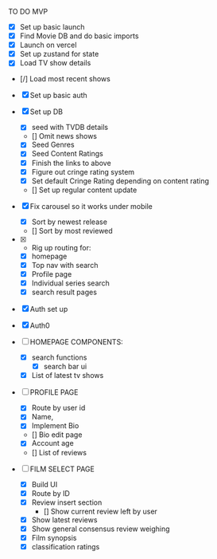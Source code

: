 TO DO MVP

- [x] Set up basic launch
- [x] Find Movie DB and do basic imports
- [x] Launch on vercel
- [x] Set up zustand for state
- [x] Load TV show details
- [/] Load most recent shows
- [x] Set up basic auth

- [x] Set up DB
  - [x] seed with TVDB details
  - [] Omit news shows
  - [x] Seed Genres
  - [x] Seed Content Ratings
  - [x] Finish the links to above
  - [x] Figure out cringe rating system
  - [x] Set default Cringe Rating depending on content rating
  - [] Set up regular content update

- [x] Fix carousel so it works under mobile
  - [x] Sort by newest release
  - [] Sort by most reviewed

- [x] - Rig up routing for:
  - [x] homepage
  - [x] Top nav with search
  - [x] Profile page
  - [x] Individual series search
  - [x] search result pages

- [x] Auth set up
- [x] Auth0

- [ ] HOMEPAGE COMPONENTS:
  - [x] search functions
    - [x] search bar ui
  - [x] List of latest tv shows
  
- [ ] PROFILE PAGE
  - [x] Route by user id
  - [x] Name,
  - [x] Implement Bio
  - [] Bio edit page
  - [x] Account age
  - [] List of reviews

- [ ] FILM SELECT PAGE
  - [x] Build UI
  - [x] Route by ID
  - [x] Review insert section
    - [] Show current review left by user
  - [x] Show latest reviews
  - [x] Show general consensus review weighing
  - [x] Film synopsis
  - [x] classification ratings
